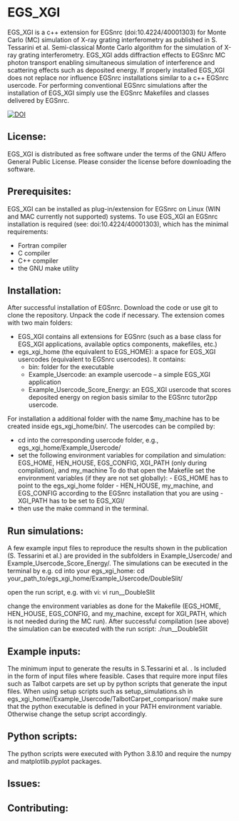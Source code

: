# EGS_XGI
EGS_XGI is a c++ extension for EGSnrc (doi:10.4224/40001303) for Monte Carlo (MC) simulation of X-ray grating interferometry as published in S. Tessarini et al. Semi-classical Monte Carlo algorithm for the simulation of X-ray grating interferometry. 
EGS_XGI adds diffraction effects to EGSnrc MC photon transport enabling simultaneous simulation of interference and scattering effects such as deposited energy. If properly installed EGS_XGI does not replace nor influence EGSnrc installations similar to a c++ EGSnrc usercode. For performing conventional EGSnrc simulations after the installation of EGS_XGI simply use the EGSnrc Makefiles and classes delivered by EGSnrc.

[![DOI](https://zenodo.org/badge/454138564.svg)](https://zenodo.org/badge/latestdoi/454138564)

## License:
EGS_XGI is distributed as free software under the terms of the GNU Affero General Public License. Please consider the license before downloading the software.


## Prerequisites:
EGS_XGI can be installed as plug-in/extension for EGSnrc on Linux (WIN and MAC currently not supported) systems. To use EGS_XGI an EGSnrc installation is required (see: doi:10.4224/40001303), which has the minimal requirements:
 - Fortran compiler 
 - C compiler 
 - C++ compiler 
 - the GNU make utility


## Installation:
After successful installation of EGSnrc. Download the code or use git to clone the repository.
Unpack the code if necessary.
The extension comes with two main folders:
- EGS_XGI contains all extensions for EGSnrc (such as a base class for EGS_XGI applications, available optics components, makefiles, etc.)
- egs_xgi_home (the equivalent to EGS_HOME): a space for EGS_XGI usercodes (equivalent to EGSnrc usercodes). It contains:
  - bin: folder for the executable
  - Example_Usercode: an example usercode – a simple EGS_XGI application
  - Example_Usercode_Score_Energy: an EGS_XGI usercode that scores deposited energy on region basis similar to the EGSnrc tutor2pp usercode.

For installation a additional folder with the name $my_machine has to be created inside egs_xgi_home/bin/.
The usercodes can be compiled by:
- cd into the corresponding usercode folder, e.g., egs_xgi_home/Example_Usercode/
- set the following environment variables for compilation and simulation:
  EGS_HOME, HEN_HOUSE, EGS_CONFIG, XGI_PATH (only during compilation), and my_machine
  To do that open the Makefile set the environment variables (if they are not set globally): 
	  - EGS_HOME has to point to the egs_xgi_home folder
	  - HEN_HOUSE, my_machine, and EGS_CONFIG according to the EGSnrc installation that you are using
	  - XGI_PATH has to be set to EGS_XGI/
- then use the make command in the terminal.

## Run simulations:
A few example input files to reproduce the results shown in the publication (S. Tessarini et al.) are provided in the subfolders in Example_Usercode/ and  Example_Usercode_Score_Energy/. The simulations can be executed in the terminal by e.g. cd into your egs_xgi_home:
cd your_path_to/egs_xgi_home/Example_Usercode/DoubleSlit/

open the run script, e.g. with vi:
vi run__DoubleSlit

change the environment variables as done for the Makefile (EGS_HOME, HEN_HOUSE, EGS_CONFIG, and my_machine, except for XGI_PATH, which is not needed during the MC run). After successful compilation (see above) the simulation can be executed with the run script:
./run__DoubleSlit

## Example inputs:
The minimum input to generate the results in S.Tessarini et al. . Is included in the form of input files  where feasible. Cases that require more input files such as Talbot carpets are set up by python scripts that generate the input files. When using setup scripts such as setup_simulations.sh in egs_xgi_home//Example_Usercode/TalbotCarpet_comparison/ make sure that the python executable is defined in your PATH environment variable. Otherwise change the setup script accordingly.

## Python scripts:
The python scripts were executed with Python 3.8.10 and require the numpy and matplotlib.pyplot packages.


## Issues:

## Contributing:
